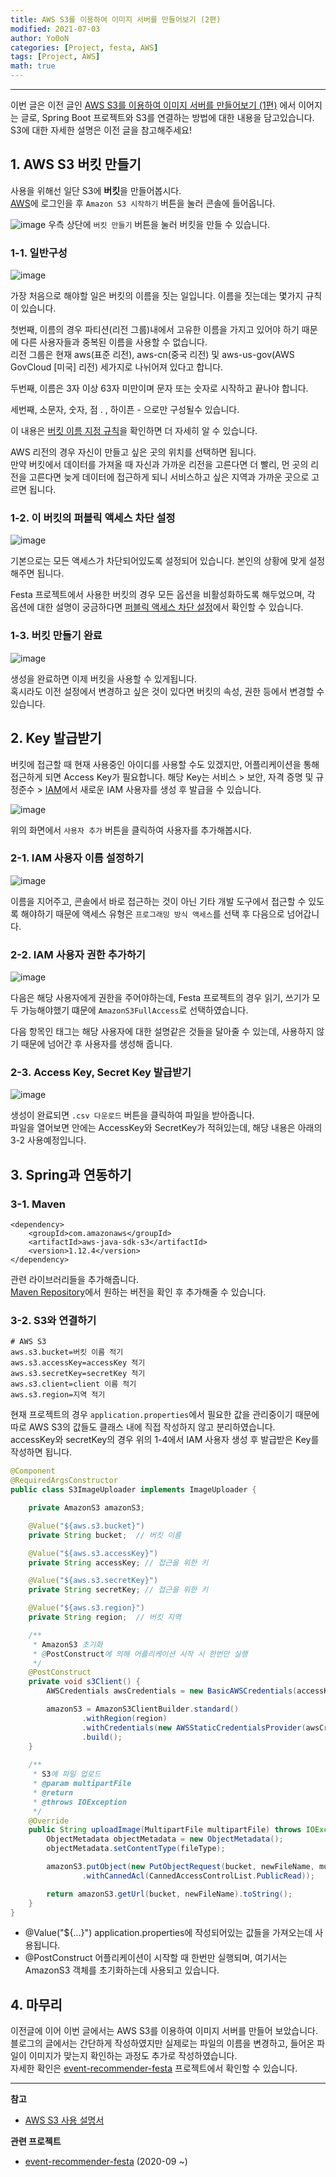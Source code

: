 ```yaml
---
title: AWS S3를 이용하여 이미지 서버를 만들어보기 (2편)
modified: 2021-07-03
author: Yo0oN
categories: [Project, festa, AWS]
tags: [Project, AWS]
math: true
---
```


<hr>

이번 글은 이전 글인 [AWS S3를 이용하여 이미지 서버를 만들어보기 (1편)](https://yo0on.github.io/posts/AWS_S3_1%ED%8E%B8/) 에서 이어지는 글로,
Spring Boot 프로젝트와 S3를 연결하는 방법에 대한 내용을 담고있습니다.   
S3에 대한 자세한 설명은 이전 글을 참고해주세요!    


## 1. AWS S3 버킷 만들기    

사용을 위해선 일단 S3에 **버킷**을 만들어봅시다.    
[AWS](https://aws.amazon.com/ko/s3)에 로그인을 후 `Amazon S3 시작하기` 버튼을 눌러 콘솔에 들어옵니다.    

![image](https://user-images.githubusercontent.com/53729311/124283563-02dc6c00-db87-11eb-98ee-27b6f6595ed7.png)
우측 상단에 `버킷 만들기` 버튼을 눌러 버킷을 만들 수 있습니다.

### 1-1. 일반구성

![image](https://user-images.githubusercontent.com/53729311/124283804-43d48080-db87-11eb-9c2f-1bfe00eae6f7.png)

가장 처음으로 해야할 일은 버킷의 이름을 짓는 일입니다. 이름을 짓는데는 몇가지 규칙이 있습니다.     

첫번째, 이름의 경우 파티션(리전 그룹)내에서 고유한 이름을 가지고 있어야 하기 때문에 다른 사용자들과 중복된 이름을 사용할 수 없습니다.    
리전 그룹은 현재 aws(표준 리전), aws-cn(중국 리전) 및 aws-us-gov(AWS GovCloud [미국] 리전) 세가지로 나뉘어져 있다고 합니다.    

두번째, 이름은 3자 이상 63자 미만이며 문자 또는 숫자로 시작하고 끝나야 합니다.    

세번째, 소문자, 숫자, 점 . , 하이픈 - 으로만 구성될수 있습니다.    

이 내용은 [버킷 이름 지정 규칙](https://docs.aws.amazon.com/ko_kr/AmazonS3/latest/userguide/bucketnamingrules.html)을 확인하면 더 자세히 알 수 있습니다.    

AWS 리전의 경우 자신이 만들고 싶은 곳의 위치를 선택하면 됩니다.    
만약 버킷에서 데이터를 가져올 때 자신과 가까운 리전을 고른다면 더 빨리, 먼 곳의 리전을 고른다면 늦게 데이터에 접근하게 되니 서비스하고 싶은 지역과 가까운 곳으로 고르면 됩니다.


### 1-2. 이 버킷의 퍼블릭 액세스 차단 설정

![image](https://user-images.githubusercontent.com/53729311/124284818-47b4d280-db88-11eb-9f10-065e40e5b22a.png)

기본으로는 모든 액세스가 차단되어있도록 설정되어 있습니다. 본인의 상황에 맞게 설정해주면 됩니다.     

Festa 프로젝트에서 사용한 버킷의 경우 모든 옵션을 비활성화하도록 해두었으며, 각 옵션에 대한 설명이 궁금하다면 [퍼블릭 액세스 차단 설정](https://docs.aws.amazon.com/ko_kr/AmazonS3/latest/userguide/access-control-block-public-access.html)에서 확인할 수 있습니다.    


### 1-3. 버킷 만들기 완료

![image](https://user-images.githubusercontent.com/53729311/124290514-79309c80-db8e-11eb-9307-89b70f966e42.png)

생성을 완료하면 이제 버킷을 사용할 수 있게됩니다.    
혹시라도 이전 설정에서 변경하고 싶은 것이 있다면 버킷의 속성, 권한 등에서 변경할 수 있습니다.    


## 2. Key 발급받기

버킷에 접근할 때 현재 사용중인 아이디를 사용할 수도 있겠지만, 어플리케이션을 통해 접근하게 되면 Access Key가 필요합니다.
해당 Key는 서비스 > 보안, 자격 증명 및 규정준수 > [IAM](https://console.aws.amazon.com/iam)에서 새로운 IAM 사용자를 생성 후 발급을 수 있습니다.    

![image](https://user-images.githubusercontent.com/53729311/124294785-0c6bd100-db93-11eb-94ca-96d821b4896e.png)

위의 화면에서 `사용자 추가` 버튼을 클릭하여 사용자를 추가해봅시다.    


### 2-1. IAM 사용자 이름 설정하기

![image](https://user-images.githubusercontent.com/53729311/124294944-3e7d3300-db93-11eb-93bb-fefc1624e094.png)

이름을 지어주고, 콘솔에서 바로 접근하는 것이 아닌 기타 개발 도구에서 접근할 수 있도록 해야하기 때문에 액세스 유형은 `프로그래밍 방식 액세스`를 선택 후 다음으로 넘어갑니다.    


### 2-2. IAM 사용자 권한 추가하기

![image](https://user-images.githubusercontent.com/53729311/124295338-b21f4000-db93-11eb-99ec-26d5c2e770e5.png)

다음은 해당 사용자에게 권한을 주어야하는데, Festa 프로젝트의 경우 읽기, 쓰기가 모두 가능해야했기 떄문에 `AmazonS3FullAccess`로 선택하였습니다.    

다음 항목인 태그는 해당 사용자에 대한 설명같은 것들을 달아줄 수 있는데, 사용하지 않기 때문에 넘어간 후 사용자를 생성해 줍니다.


### 2-3. Access Key, Secret Key 발급받기

![image](https://user-images.githubusercontent.com/53729311/124296284-bf88fa00-db94-11eb-84e1-7c1092d8757d.png)

생성이 완료되면 `.csv 다운로드` 버튼을 클릭하여 파일을 받아줍니다.    
파일을 열어보면 안에는 AccessKey와 SecretKey가 적혀있는데, 해당 내용은 아래의 3-2 사용예정입니다.    



## 3. Spring과 연동하기

### 3-1. Maven

```
<dependency>
    <groupId>com.amazonaws</groupId>
    <artifactId>aws-java-sdk-s3</artifactId>
    <version>1.12.4</version>
</dependency>
```

관련 라이브러리들을 추가해줍니다.    
[Maven Repository](https://mvnrepository.com/artifact/com.amazonaws/aws-java-sdk-s3)에서 원하는 버전을 확인 후 추가해줄 수 있습니다.


### 3-2. S3와 연결하기

```
# AWS S3
aws.s3.bucket=버킷 이름 적기
aws.s3.accessKey=accessKey 적기
aws.s3.secretKey=secretKey 적기
aws.s3.client=client 이름 적기
aws.s3.region=지역 적기
```

현재 프로젝트의 경우 `application.properties`에서 필요한 값을 관리중이기 때문에 따로 AWS S3의 값들도 클래스 내에 직접 작성하지 않고 분리하였습니다.    
accessKey와 secretKey의 경우 위의 1-4에서 IAM 사용자 생성 후 발급받은 Key를 작성하면 됩니다.    


```java
@Component
@RequiredArgsConstructor
public class S3ImageUploader implements ImageUploader {

    private AmazonS3 amazonS3;

    @Value("${aws.s3.bucket}")
    private String bucket;  // 버킷 이름

    @Value("${aws.s3.accessKey}")
    private String accessKey; // 접근을 위한 키

    @Value("${aws.s3.secretKey}")
    private String secretKey; // 접근을 위한 키

    @Value("${aws.s3.region}")
    private String region;  // 버킷 지역

    /**
     * AmazonS3 초기화
     * @PostConstruct에 의해 어플리케이션 시작 시 한번만 실행
     */
    @PostConstruct
    private void s3Client() {
        AWSCredentials awsCredentials = new BasicAWSCredentials(accessKey, secretKey);

        amazonS3 = AmazonS3ClientBuilder.standard()
                .withRegion(region)
                .withCredentials(new AWSStaticCredentialsProvider(awsCredentials))
                .build();
    }
    
    /**
     * S3에 파일 업로드
     * @param multipartFile
     * @return
     * @throws IOException
     */
    @Override
    public String uploadImage(MultipartFile multipartFile) throws IOException {
        ObjectMetadata objectMetadata = new ObjectMetadata();
        objectMetadata.setContentType(fileType);

        amazonS3.putObject(new PutObjectRequest(bucket, newFileName, multipartFile.getInputStream(), objectMetadata)
                .withCannedAcl(CannedAccessControlList.PublicRead));

        return amazonS3.getUrl(bucket, newFileName).toString();
    }
}
```

- @Value("${...}")
application.properties에 작성되어있는 값들을 가져오는데 사용됩니다.
- @PostConstruct
어플리케이션이 시작할 때 한번만 실행되며, 여기서는 AmazonS3 객체를 초기화하는데 사용되고 있습니다.



## 4. 마무리

이전글에 이어 이번 글에서는 AWS S3를 이용하여 이미지 서버를 만들어 보았습니다.    
블로그의 글에서는 간단하게 작성하였지만 실제로는 파일의 이름을 변경하고, 들어온 파일이 이미지가 맞는지 확인하는 과정도 추가로 작성하였습니다.    
자세한 확인은 [event-recommender-festa](https://github.com/f-lab-edu/event-recommender-festa) 프로젝트에서 확인할 수 있습니다.

<hr>

**참고**
- [AWS S3 사용 설명서](https://docs.aws.amazon.com/ko_kr/AmazonS3/latest/userguide/Welcome.html)

**관련 프로젝트**
- [event-recommender-festa](https://github.com/f-lab-edu/event-recommender-festa) (2020-09 ~)
